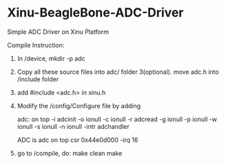 # Xinu-BeagleBone-ADC-Driver
Simple ADC Driver on Xinu Platform

Compile Instruction:

1. In <Your xinu root folder>/device, mkdir -p adc
2. Copy all these source files into adc/ folder
3(optional). move adc.h into <Your xinu root folder>/include folder
4. add #include <adc.h> in xinu.h
5. Modify the <Your xinu root folder>/config/Configure file by adding

	adc:
		on top
			-i adcinit	-o ionull	-c ionull
			-r adcread	-g ionull	-p ionull
			-w ionull	-s ionull	-n ionull
			-intr adchandler

	ADC  is adc on top csr 0x44e0d000 -irq 16
6. go to <Your xinu root folder>/compile, do:
	make clean
	make



